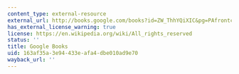 ```yaml
---
content_type: external-resource
external_url: http://books.google.com/books?id=ZW_ThhYQiXIC&pg=PAfrontcover
has_external_license_warning: true
license: https://en.wikipedia.org/wiki/All_rights_reserved
status: ''
title: Google Books
uid: 163af35a-3e94-433e-afa4-dbe010ad9e70
wayback_url: ''
---
```

